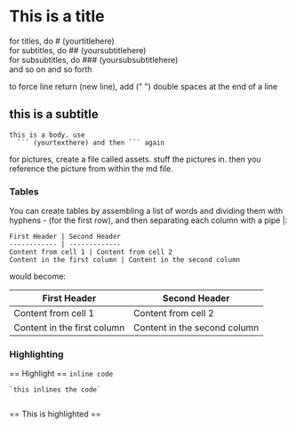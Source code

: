 # This is a title

for titles, do # (yourtitlehere)  
for subtitles, do ## (yoursubtitlehere)  
for subsubtitles, do ### (yoursubsubtitlehere)  
and so on and so forth  
  
to force line return (new line), add ("  ") double spaces at the end of a line
## this is a subtitle

```
this is a body. use 
  ``` (yourtexthere) and then ``` again

```
for pictures, create a file called assets. stuff the pictures in. then you reference the picture from within the md file.

### Tables

You can create tables by assembling a list of words and dividing them with hyphens - (for the first row), and then separating each column with a pipe |:

```
First Header | Second Header
------------ | -------------
Content from cell 1 | Content from cell 2
Content in the first column | Content in the second column

```

would become:

First Header | Second Header
------------ | -------------
Content from cell 1 | Content from cell 2
Content in the first column | Content in the second column


### Highlighting
== Highlight ==
`inline code`
```
`this inlines the code`
```


```

```
== This is highlighted ==
```
